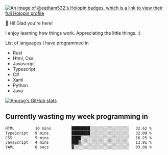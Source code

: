 [![An image of @eatham532's Holopin badges, which is a link to view their full Holopin profile](https://holopin.me/eatham532)](https://holopin.io/@eatham532)


👋 Hi! Glad you're here!

I enjoy learning how things work. Appreciating the little things. :)


List of languages I have programmed in
- Rust
- Html, Css
- Javascript
- Typescript
- C#
- Xaml
- Python
- Java

[![Anurag's GitHub stats](https://github-readme-stats.vercel.app/api?username=Eatham532&theme=dark)](https://github.com/anuraghazra/github-readme-stats)


## Currently wasting my week programming in
<!--START_SECTION:waka-->

```txt
HTML         10 mins         ████████░░░░░░░░░░░░░░░░░   32.62 %
TypeScript   9 mins          ████████░░░░░░░░░░░░░░░░░   32.09 %
CSS          5 mins          ████░░░░░░░░░░░░░░░░░░░░░   16.25 %
JavaScript   4 mins          ███▒░░░░░░░░░░░░░░░░░░░░░   13.91 %
YAML         0 secs          ▓░░░░░░░░░░░░░░░░░░░░░░░░   03.08 %
```

<!--END_SECTION:waka-->

